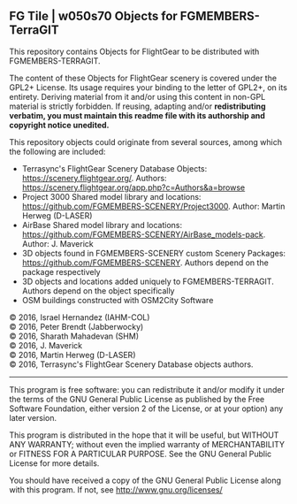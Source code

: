 FG Tile |  w050s70  Objects for FGMEMBERS-TerraGIT
---------------------------------------------

This repository contains Objects for FlightGear to be distributed with FGMEMBERS-TERRAGIT.

The content of these Objects for FlightGear scenery is covered under the GPL2+ License. Its usage requires your binding to the letter of GPL2+, on its entirety. Deriving material from it and/or using this content in non-GPL material is strictly forbidden. If reusing, adapting and/or __redistributing verbatim, you must maintain this readme file with its authorship and copyright notice unedited.__

This repository objects could originate from several sources, among which the following are included:

* Terrasync's FlightGear Scenery Database Objects: https://scenery.flightgear.org/. Authors: https://scenery.flightgear.org/app.php?c=Authors&a=browse
* Project 3000 Shared model library and locations: https://github.com/FGMEMBERS-SCENERY/Project3000. Author: Martin Herweg (D-LASER)
* AirBase Shared model library and locations: https://github.com/FGMEMBERS-SCENERY/AirBase_models-pack. Author: J. Maverick
* 3D objects found in FGMEMBERS-SCENERY custom Scenery Packages: https://github.com/FGMEMBERS-SCENERY. Authors depend on the package respectively
* 3D objects and locations added uniquely to FGMEMBERS-TERRAGIT. Authors depend on the object specifically
* OSM buildings constructed with OSM2City Software

:copyright: 2016, Israel Hernandez (IAHM-COL) <br>
:copyright: 2016, Peter Brendt (Jabberwocky)  <br>
:copyright: 2016, Sharath Mahadevan (SHM)<br>
:copyright: 2016, J. Maverick<br>
:copyright: 2016, Martin Herweg (D-LASER)<br>
:copyright: 2016, Terrasync's FlightGear Scenery Database objects authors.

****

This program is free software: you can redistribute it and/or modify
it under the terms of the GNU General Public License as published by
the Free Software Foundation, either version 2 of the License, or
at your option) any later version.

This program is distributed in the hope that it will be useful,
but WITHOUT ANY WARRANTY; without even the implied warranty of
MERCHANTABILITY or FITNESS FOR A PARTICULAR PURPOSE.  See the
GNU General Public License for more details.

You should have received a copy of the GNU General Public License
along with this program.  If not, see <http://www.gnu.org/licenses/>
